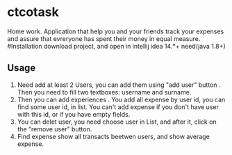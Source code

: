 # ctcotask
Home work. Application that help you and your friends track your expenses and assure that evreryone has spent their money in equal measure.
#Installation
download project, and open in intellij idea 14.*+ 
need(java 1.8+)
## Usage 
1. Need add at least 2 Users, you can add them using "add user" button . Then you need to fill two textboxes: username and surname.
2. Then you can add experiences . You add all expense by user id, you can find some user id, in list. You can't add expense if you don't have user with this id, or if you have empty fields. 
3. You can delet user, you need choose user in List, and after it, click on the "remove user" button.
4. Find  expense show all transacts beetwen users, and show average expense.
